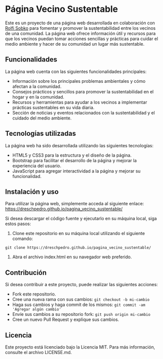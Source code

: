 # Página Vecino Sustentable

Este es un proyecto de una página web desarrollada en colaboración con [Rolfi Sobko](https://github.com/RolfiSobko) para fomentar y promover la sustentabilidad entre los vecinos de una comunidad. La página web ofrece información útil y recursos para que los vecinos puedan tomar acciones sencillas y prácticas para cuidar el medio ambiente y hacer de su comunidad un lugar más sustentable.

## Funcionalidades

La página web cuenta con las siguientes funcionalidades principales:

- Información sobre los principales problemas ambientales y cómo afectan a la comunidad.
- Consejos prácticos y sencillos para promover la sustentabilidad en el hogar y en la comunidad.
- Recursos y herramientas para ayudar a los vecinos a implementar prácticas sustentables en su vida diaria.
- Sección de noticias y eventos relacionados con la sustentabilidad y el cuidado del medio ambiente.

## Tecnologías utilizadas

La página web ha sido desarrollada utilizando las siguientes tecnologías:

- HTML5 y CSS3 para la estructura y el diseño de la página.
- Bootstrap para facilitar el desarrollo de la página y mejorar la experiencia del usuario.
- JavaScript para agregar interactividad a la página y mejorar su funcionalidad.

## Instalación y uso

Para utilizar la página web, simplemente acceda al siguiente enlace: https://dreschpedro.github.io/pagina_vecino_sustentable/

Si desea descargar el código fuente y ejecutarlo en su máquina local, siga estos pasos:

1. Clone este repositorio en su máquina local utilizando el siguiente comando:

```
git clone https://dreschpedro.github.io/pagina_vecino_sustentable/
```


1. Abra el archivo index.html en su navegador web preferido.

## Contribución

Si desea contribuir a este proyecto, puede realizar las siguientes acciones:

- Fork este repositorio.
- Cree una nueva rama con sus cambios: `git checkout -b mi-cambio`
- Haga sus cambios y haga commit de los mismos: `git commit -am 'Agregar algún cambio'`
- Envíe sus cambios a su repositorio fork: `git push origin mi-cambio`
- Cree un nuevo Pull Request y explique sus cambios.

## Licencia

Este proyecto está licenciado bajo la Licencia MIT. Para más información, consulte el archivo LICENSE.md.
